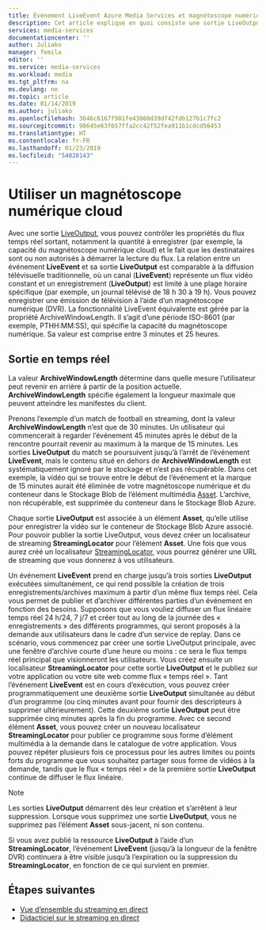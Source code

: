 ```yaml
---
title: Événement LiveEvent Azure Media Services et magnétoscope numérique cloud | Microsoft Docs
description: Cet article explique en quoi consiste une sortie LiveOutput et comment utiliser un magnétoscope numérique cloud.
services: media-services
documentationcenter: ''
author: Juliako
manager: femila
editor: ''
ms.service: media-services
ms.workload: media
ms.tgt_pltfrm: na
ms.devlang: ne
ms.topic: article
ms.date: 01/14/2019
ms.author: juliako
ms.openlocfilehash: 3646c6167f901fe43080d39df42fdb127b1c7fc2
ms.sourcegitcommit: 98645e63f657ffa2cc42f52fea911b1cdcd56453
ms.translationtype: HT
ms.contentlocale: fr-FR
ms.lasthandoff: 01/23/2019
ms.locfileid: "54828143"
---
```

# <a name="using-a-cloud-dvr"></a>Utiliser un magnétoscope numérique cloud

Avec une sortie [LiveOutput](https://docs.microsoft.com/rest/api/media/liveoutputs), vous pouvez contrôler les propriétés du flux temps réel sortant, notamment la quantité à enregistrer (par exemple, la capacité du magnétoscope numérique cloud) et le fait que les destinataires sont ou non autorisés à démarrer la lecture du flux. La relation entre un événement **LiveEvent** et sa sortie **LiveOutput** est comparable à la diffusion télévisuelle traditionnelle, où un canal (**LiveEvent**) représente un flux vidéo constant et un enregistrement (**LiveOutput**) est limité à une plage horaire spécifique (par exemple, un journal télévisé de 18 h 30 à 19 h). Vous pouvez enregistrer une émission de télévision à l’aide d’un magnétoscope numérique (DVR). La fonctionnalité LiveEvent équivalente est gérée par la propriété ArchiveWindowLength. Il s’agit d’une période ISO-8601 (par exemple, PTHH:MM:SS), qui spécifie la capacité du magnétoscope numérique. Sa valeur est comprise entre 3 minutes et 25 heures.

## <a name="liveoutput"></a>Sortie en temps réel

La valeur **ArchiveWindowLength** détermine dans quelle mesure l’utilisateur peut revenir en arrière à partir de la position actuelle.  **ArchiveWindowLength** spécifie également la longueur maximale que peuvent atteindre les manifestes du client.

Prenons l’exemple d’un match de football en streaming, dont la valeur **ArchiveWindowLength** n’est que de 30 minutes. Un utilisateur qui commencerait à regarder l’événement 45 minutes après le début de la rencontre pourrait revenir au maximum à la marque de 15 minutes. Les sorties **LiveOutput** du match se poursuivent jusqu’à l’arrêt de l’événement **LiveEvent**, mais le contenu situé en dehors de **ArchiveWindowLength** est systématiquement ignoré par le stockage et n’est pas récupérable. Dans cet exemple, la vidéo qui se trouve entre le début de l’événement et la marque de 15 minutes aurait été éliminée de votre magnétoscope numérique et du conteneur dans le Stockage Blob de l’élément multimédia [Asset](https://docs.microsoft.com/rest/api/media/assets). L’archive, non récupérable, est supprimée du conteneur dans le Stockage Blob Azure.

Chaque sortie **LiveOutput** est associée à un élément **Asset**, qu’elle utilise pour enregistrer la vidéo sur le conteneur de Stockage Blob Azure associé. Pour pouvoir publier la sortie LiveOutput, vous devez créer un localisateur de streaming **StreamingLocator** pour l’élément **Asset**. Une fois que vous aurez créé un localisateur [StreamingLocator](https://docs.microsoft.com/rest/api/media/streaminglocators), vous pourrez générer une URL de streaming que vous donnerez à vos utilisateurs.

Un événement **LiveEvent** prend en charge jusqu’à trois sorties **LiveOutput** exécutées simultanément, ce qui rend possible la création de trois enregistrements/archives maximum à partir d’un même flux temps réel. Cela vous permet de publier et d’archiver différentes parties d’un événement en fonction des besoins. Supposons que vous vouliez diffuser un flux linéaire temps réel 24 h/24, 7 j/7 et créer tout au long de la journée des « enregistrements » des différents programmes, qui seront proposés à la demande aux utilisateurs dans le cadre d’un service de replay. Dans ce scénario, vous commencez par créer une sortie LiveOutput principale, avec une fenêtre d’archive courte d’une heure ou moins : ce sera le flux temps réel principal que visionneront les utilisateurs. Vous créez ensuite un localisateur **StreamingLocator** pour cette sortie **LiveOutput** et le publiez sur votre application ou votre site web comme flux « temps réel ». Tant l’événement **LiveEvent** est en cours d’exécution, vous pouvez créer programmatiquement une deuxième sortie **LiveOutput** simultanée au début d’un programme (ou cinq minutes avant pour fournir des descripteurs à supprimer ultérieurement). Cette deuxième sortie **LiveOutput** peut être supprimée cinq minutes après la fin du programme. Avec ce second élément **Asset**, vous pouvez créer un nouveau localisateur **StreamingLocator** pour publier ce programme sous forme d’élément multimédia à la demande dans le catalogue de votre application. Vous pouvez répéter plusieurs fois ce processus pour les autres limites ou points forts du programme que vous souhaitez partager sous forme de vidéos à la demande, tandis que le flux « temps réel » de la première sortie **LiveOutput** continue de diffuser le flux linéaire. 

> [!NOTE]
> Les sorties **LiveOutput** démarrent dès leur création et s’arrêtent à leur suppression. Lorsque vous supprimez une sortie **LiveOutput**, vous ne supprimez pas l’élément **Asset** sous-jacent, ni son contenu. 
>
> Si vous avez publié la ressource **LiveOutput** à l’aide d’un **StreamingLocator**, l’événement **LiveEvent** (jusqu’à la longueur de la fenêtre DVR) continuera à être visible jusqu’à l’expiration ou la suppression du **StreamingLocator**, en fonction de ce qui survient en premier.

## <a name="next-steps"></a>Étapes suivantes

- [Vue d’ensemble du streaming en direct](live-streaming-overview.md)
- [Didacticiel sur le streaming en direct](stream-live-tutorial-with-api.md)

